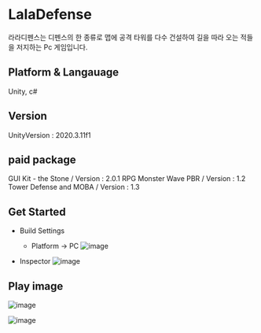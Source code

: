 # LalaDefense

라라디펜스는 디펜스의 한 종류로 맵에 공격 타워를 다수 건설하여 길을 따라 오는 적들을 저지하는 Pc 게임입니다.

## Platform & Langauage

Unity, c#

## Version 

UnityVersion : 2020.3.11f1

## paid package

GUI Kit - the Stone / Version : 2.0.1
RPG Monster Wave PBR / Version : 1.2
Tower Defense and MOBA / Version : 1.3

## Get Started

 * Build Settings
    * Platform -> PC
![image](https://user-images.githubusercontent.com/50667930/142716067-91d86b3a-5f35-4b97-adcc-8ede4afee0bc.png)

 * Inspector
![image](https://user-images.githubusercontent.com/50667930/142716011-d178a553-29b0-4c18-97d8-e55f7601f552.png)


## Play image

![image](https://user-images.githubusercontent.com/50667930/142716392-a8e504f7-8d1a-4e03-bcd3-347b3fb18002.png)

![image](https://user-images.githubusercontent.com/50667930/142716524-7aa2adbf-9d37-4126-801d-7eee0221d23f.png)



